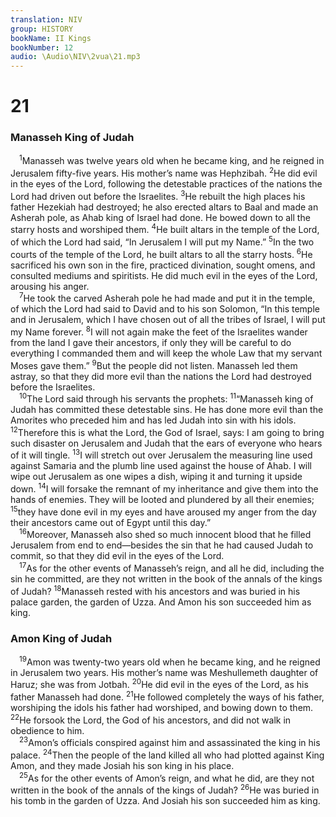 ```yaml
---
translation: NIV
group: HISTORY
bookName: II Kings 
bookNumber: 12
audio: \Audio\NIV\2vua\21.mp3
---
```


<div class="title"><h1>21</h1><h3>Manasseh King of Judah </h3></div>
<span class="verse 2vua_21_1"> <sup>1</sup>Manasseh was twelve years old when he became king, and he reigned in Jerusalem fifty-five years. His mother’s name was Hephzibah. </span>
<span class="verse 2vua_21_2"><sup>2</sup>He did evil in the eyes of the Lord, following the detestable practices of the nations the Lord had driven out before the Israelites. </span>
<span class="verse 2vua_21_3"><sup>3</sup>He rebuilt the high places his father Hezekiah had destroyed; he also erected altars to Baal and made an Asherah pole, as Ahab king of Israel had done. He bowed down to all the starry hosts and worshiped them. </span>
<span class="verse 2vua_21_4"><sup>4</sup>He built altars in the temple of the Lord, of which the Lord had said, “In Jerusalem I will put my Name.” </span>
<span class="verse 2vua_21_5"><sup>5</sup>In the two courts of the temple of the Lord, he built altars to all the starry hosts. </span>
<span class="verse 2vua_21_6"><sup>6</sup>He sacrificed his own son in the fire, practiced divination, sought omens, and consulted mediums and spiritists. He did much evil in the eyes of the Lord, arousing his anger. <br/></span>
<span class="verse 2vua_21_7"> <sup>7</sup>He took the carved Asherah pole he had made and put it in the temple, of which the Lord had said to David and to his son Solomon, “In this temple and in Jerusalem, which I have chosen out of all the tribes of Israel, I will put my Name forever. </span>
<span class="verse 2vua_21_8"><sup>8</sup>I will not again make the feet of the Israelites wander from the land I gave their ancestors, if only they will be careful to do everything I commanded them and will keep the whole Law that my servant Moses gave them.” </span>
<span class="verse 2vua_21_9"><sup>9</sup>But the people did not listen. Manasseh led them astray, so that they did more evil than the nations the Lord had destroyed before the Israelites. <br/></span>
<span class="verse 2vua_21_10"> <sup>10</sup>The Lord said through his servants the prophets: </span>
<span class="verse 2vua_21_11"><sup>11</sup>“Manasseh king of Judah has committed these detestable sins. He has done more evil than the Amorites who preceded him and has led Judah into sin with his idols. </span>
<span class="verse 2vua_21_12"><sup>12</sup>Therefore this is what the Lord, the God of Israel, says: I am going to bring such disaster on Jerusalem and Judah that the ears of everyone who hears of it will tingle. </span>
<span class="verse 2vua_21_13"><sup>13</sup>I will stretch out over Jerusalem the measuring line used against Samaria and the plumb line used against the house of Ahab. I will wipe out Jerusalem as one wipes a dish, wiping it and turning it upside down. </span>
<span class="verse 2vua_21_14"><sup>14</sup>I will forsake the remnant of my inheritance and give them into the hands of enemies. They will be looted and plundered by all their enemies; </span>
<span class="verse 2vua_21_15"><sup>15</sup>they have done evil in my eyes and have aroused my anger from the day their ancestors came out of Egypt until this day.” <br/></span>
<span class="verse 2vua_21_16"> <sup>16</sup>Moreover, Manasseh also shed so much innocent blood that he filled Jerusalem from end to end—besides the sin that he had caused Judah to commit, so that they did evil in the eyes of the Lord. <br/></span>
<span class="verse 2vua_21_17"> <sup>17</sup>As for the other events of Manasseh’s reign, and all he did, including the sin he committed, are they not written in the book of the annals of the kings of Judah? </span>
<span class="verse 2vua_21_18"><sup>18</sup>Manasseh rested with his ancestors and was buried in his palace garden, the garden of Uzza. And Amon his son succeeded him as king. <br/></span>
<div class="title"><h3>Amon King of Judah </h3></div>
<span class="verse 2vua_21_19"> <sup>19</sup>Amon was twenty-two years old when he became king, and he reigned in Jerusalem two years. His mother’s name was Meshullemeth daughter of Haruz; she was from Jotbah. </span>
<span class="verse 2vua_21_20"><sup>20</sup>He did evil in the eyes of the Lord, as his father Manasseh had done. </span>
<span class="verse 2vua_21_21"><sup>21</sup>He followed completely the ways of his father, worshiping the idols his father had worshiped, and bowing down to them. </span>
<span class="verse 2vua_21_22"><sup>22</sup>He forsook the Lord, the God of his ancestors, and did not walk in obedience to him. <br/></span>
<span class="verse 2vua_21_23"> <sup>23</sup>Amon’s officials conspired against him and assassinated the king in his palace. </span>
<span class="verse 2vua_21_24"><sup>24</sup>Then the people of the land killed all who had plotted against King Amon, and they made Josiah his son king in his place. <br/></span>
<span class="verse 2vua_21_25"> <sup>25</sup>As for the other events of Amon’s reign, and what he did, are they not written in the book of the annals of the kings of Judah? </span>
<span class="verse 2vua_21_26"><sup>26</sup>He was buried in his tomb in the garden of Uzza. And Josiah his son succeeded him as king. <br/></span>

